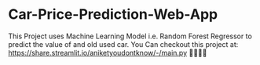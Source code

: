 # Car-Price-Prediction-Web-App
This Project uses Machine Learning Model i.e. Random Forest Regressor to predict the value of and old used car.
You Can checkout this project at: https://share.streamlit.io/aniketyoudontknow/-/main.py
🚀🚀🚀🚀
